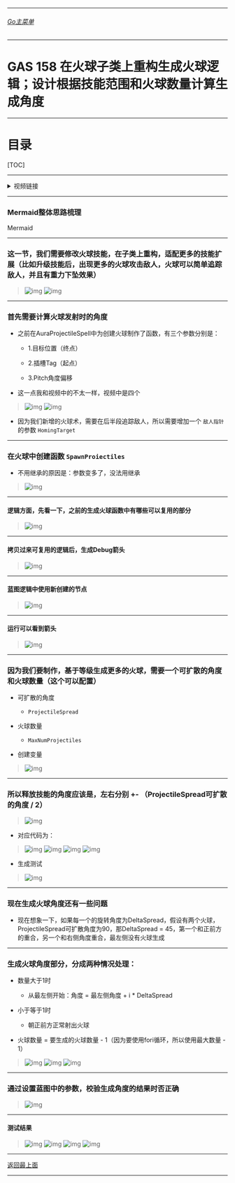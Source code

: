 ___________________________________________________________________________________________
###### [Go主菜单](../MainMenu.md)
___________________________________________________________________________________________

# GAS 158 在火球子类上重构生成火球逻辑；设计根据技能范围和火球数量计算生成角度

___________________________________________________________________________________________

# 目录


[TOC]


___________________________________________________________________________________________

<details>
<summary>视频链接</summary>

[1. FireBolt Projectile Spread_哔哩哔哩_bilibili](https://www.bilibili.com/video/BV1TH4y1L7NP?p=114&vd_source=9e1e64122d802b4f7ab37bd325a89e6c)

------

</details>

___________________________________________________________________________________________

### Mermaid整体思路梳理

Mermaid

___________________________________________________________________________________________

### 这一节，我们需要修改火球技能，在子类上重构，适配更多的技能扩展（比如升级技能后，出现更多的火球攻击敌人，火球可以简单追踪敌人，并且有重力下坠效果）
>![img](https://api2.mubu.com/v3/document_image/25165450_df319803-f7a5-4547-e989-fb0064bde254.png)
>![img](https://api2.mubu.com/v3/document_image/25165450_904368ba-6010-437f-bfc5-2c7d834fc348.png)


------

### 首先需要计算火球发射时的角度

- 之前在AuraProjectileSpell中为创建火球制作了函数，有三个参数分别是：

  - 1.目标位置（终点）

  - 2.插槽Tag（起点）

  - 3.Pitch角度偏移

- 这一点我和视频中的不太一样，视频中是四个
>![img](https://api2.mubu.com/v3/document_image/25165450_987b0403-c492-4cb4-9ceb-854cbbb071a0.png)
>![img](https://api2.mubu.com/v3/document_image/25165450_172aa7a5-72bf-4d2c-9347-48368b53cea3.png)

- 因为我们新增的火球术，需要在后半段追踪敌人，所以需要增加一个 `敌人指针` 的参数 `HomingTarget`


------

### 在火球中创建函数 `SpawnProiectiles`

  - 不用继承的原因是：参数变多了，没法用继承

>![img](https://api2.mubu.com/v3/document_image/25165450_4c0d6cb5-be43-452a-a8ff-08e9b651239b.png)


------

#### 逻辑方面，先看一下，之前的生成火球函数中有哪些可以复用的部分
>![img](https://api2.mubu.com/v3/document_image/25165450_1af88c04-45b6-453f-c835-78e96fceac02.png)


------

#### 拷贝过来可复用的逻辑后，生成Debug箭头
>![img](https://api2.mubu.com/v3/document_image/25165450_0c1591f8-18cc-4db8-c258-eaf055800adf.png)


------

#### 蓝图逻辑中使用新创建的节点
>![img](https://api2.mubu.com/v3/document_image/25165450_3ef4d997-92bf-46c1-8193-4a7e3a0b518c.png)


------

#### 运行可以看到箭头
>![img](https://api2.mubu.com/v3/document_image/25165450_a10d2645-23ab-40f4-d8bd-6d60962c8425.png)


------

### 因为我们要制作，基于等级生成更多的火球，需要一个可扩散的角度和火球数量（这个可以配置）

  - 可扩散的角度
    - `ProjectileSpread`

  - 火球数量
    - `MaxNumProjectiles`

- 创建变量
>![img](https://api2.mubu.com/v3/document_image/25165450_4810b06c-3445-4d89-fd62-f3c7c1149ebc.png)


------

### 所以释放技能的角度应该是，左右分别 +- （ProjectileSpread可扩散的角度 / 2）
>![img](https://api2.mubu.com/v3/document_image/25165450_4cc27127-6feb-4fa5-ffd2-beb30ee932e3.png)

- 对应代码为：
>![img](https://api2.mubu.com/v3/document_image/25165450_a5086ef7-65b4-4f78-eaf4-feae36557039.png)
>![img](https://api2.mubu.com/v3/document_image/25165450_04635051-876d-4412-bc80-6f4325d5d947.png)
>![img](https://api2.mubu.com/v3/document_image/25165450_2e73b22a-3288-4693-adda-aa7ad36324f4.png)
>![img](https://api2.mubu.com/v3/document_image/25165450_3e6690fc-47bb-4587-b024-5623c05e3067.png)

- 生成测试
>![img](https://api2.mubu.com/v3/document_image/25165450_bfa89248-5beb-44c6-fab8-af8c4efa8d2c.png)


------

### 现在生成火球角度还有一些问题

  - 现在想象一下，如果每一个的旋转角度为DeltaSpread，假设有两个火球，ProjectileSpread可扩散角度为90，那DeltaSpread = 45，第一个和正前方的重合，另一个和右侧角度重合，最左侧没有火球生成


------

### 生成火球角度部分，分成两种情况处理：

  - 数量大于1时
    - 从最左侧开始：角度 = 最左侧角度 + i * DeltaSpread

  - 小于等于1时
    - 朝正前方正常射出火球

  - 火球数量  = 要生成的火球数量 - 1（因为要使用fori循环，所以使用最大数量 - 1）
>![img](https://api2.mubu.com/v3/document_image/25165450_40c4e154-b1db-4035-c275-b83e9c3c461f.png)
>![img](https://api2.mubu.com/v3/document_image/25165450_e4acc2dd-addf-4700-b363-f7b2844b1d93.png)
>![img](https://api2.mubu.com/v3/document_image/25165450_388dfd27-ea75-404b-e9b2-8c9cb11c15db.png)


------

### 通过设置蓝图中的参数，校验生成角度的结果时否正确
>![img](https://api2.mubu.com/v3/document_image/25165450_78739c2b-82ee-4cba-dd4f-43ea19d74942.png)


------

#### 测试结果
>![img](https://api2.mubu.com/v3/document_image/25165450_01e07eaf-8ae8-48ae-ae4d-faa2b53ed79c.png)
>![img](https://api2.mubu.com/v3/document_image/25165450_6260fdf5-b5d2-4468-9294-17b4930751fa.png)
>![img](https://api2.mubu.com/v3/document_image/25165450_1f85ed5f-4905-4c2e-843e-17f0f58e0d30.png)
>![img](https://api2.mubu.com/v3/document_image/25165450_e7c3a00c-0d74-4811-f998-e0e080c4f96c.png)

___________________________________________________________________________________________

[返回最上面](#Go主菜单)

___________________________________________________________________________________________